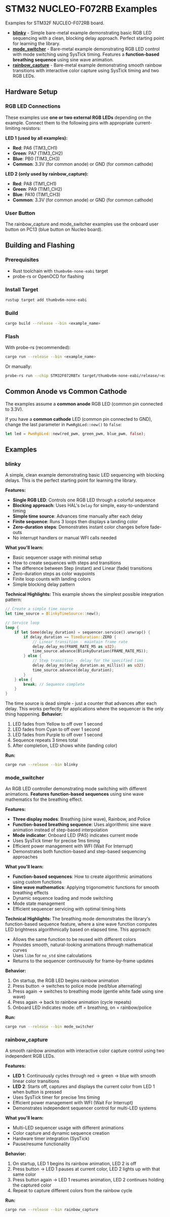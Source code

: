 # STM32 NUCLEO-F072RB Examples

Examples for STM32F NUCLEO-F072RB board.

- **[blinky](#blinky)** - Simple bare-metal example demonstrating basic RGB LED sequencing with a clean, blocking delay approach. Perfect starting point for learning the library.
- **[mode_switcher](#mode_switcher)** - Bare-metal example demonstrating RGB LED control with mode switching using SysTick timing. Features a **function-based breathing sequence** using sine wave animation.
- **[rainbow_capture](#rainbow_capture)** - Bare-metal example demonstrating smooth rainbow transitions with interactive color capture using SysTick timing and two RGB LEDs.

## Hardware Setup

### RGB LED Connections

These examples use **one or two external RGB LEDs** depending on the example. Connect them to the following pins with appropriate current-limiting resistors:

**LED 1 (used by all examples):**
- **Red**: PA6 (TIM3_CH1)
- **Green**: PA7 (TIM3_CH2)
- **Blue**: PB0 (TIM3_CH3)
- **Common**: 3.3V (for common anode) or GND (for common cathode)

**LED 2 (only used by rainbow_capture):**
- **Red**: PA8 (TIM1_CH1)
- **Green**: PA9 (TIM1_CH2)
- **Blue**: PA10 (TIM1_CH3)
- **Common**: 3.3V (for common anode) or GND (for common cathode)

### User Button

The rainbow_capture and mode_switcher examples use the onboard user button on PC13 (blue button on Nucleo board).

## Building and Flashing

### Prerequisites

- Rust toolchain with `thumbv6m-none-eabi` target
- probe-rs or OpenOCD for flashing

### Install Target
```bash
rustup target add thumbv6m-none-eabi
```

### Build
```bash
cargo build --release --bin <example_name>
```

### Flash

With probe-rs (recommended):
```bash
cargo run --release --bin <example_name>
```

Or manually:
```bash
probe-rs run --chip STM32F072RBTx target/thumbv6m-none-eabi/release/<example_name>
```

## Common Anode vs Common Cathode

The examples assume a **common anode** RGB LED (common pin connected to 3.3V).

If you have a **common cathode** LED (common pin connected to GND), change the last parameter in `PwmRgbLed::new()` to `false`:
```rust
let led = PwmRgbLed::new(red_pwm, green_pwm, blue_pwm, false);
```

## Examples

### blinky

A simple, clean example demonstrating basic LED sequencing with blocking delays. This is the perfect starting point for learning the library.

**Features:**
- **Single RGB LED**: Controls one RGB LED through a colorful sequence
- **Blocking approach**: Uses HAL's `Delay` for simple, easy-to-understand timing
- **Simple time source**: Advances time manually after each delay
- **Finite sequence**: Runs 3 loops then displays a landing color
- **Zero-duration steps**: Demonstrates instant color changes before fade-outs
- No interrupt handlers or manual WFI calls needed

**What you'll learn:**
- Basic sequencer usage with minimal setup
- How to create sequences with steps and transitions
- The difference between Step (instant) and Linear (fade) transitions
- Zero-duration steps as color waypoints
- Finite loop counts with landing colors
- Simple blocking delay pattern

**Technical Highlights:**
This example shows the simplest possible integration pattern:
```rust
// Create a simple time source
let time_source = BlinkyTimeSource::new();

// Service loop
loop {
    if let Some(delay_duration) = sequencer.service().unwrap() {
        if delay_duration == TimeDuration::ZERO {
            // Linear transition - maintain frame rate
            delay.delay_ms(FRAME_RATE_MS as u32);
            time_source.advance(BlinkyDuration(FRAME_RATE_MS));
        } else {
            // Step transition - delay for the specified time
            delay.delay_ms(delay_duration.as_millis() as u32);
            time_source.advance(delay_duration);
        }
    } else {
        break; // Sequence complete
    }
}
```

The time source is dead simple - just a counter that advances after each delay. This works perfectly for applications where the sequencer is the only thing happening.
**Behavior:**
1. LED fades from Yellow to off over 1 second
2. LED fades from Cyan to off over 1 second
3. LED fades from Purple to off over 1 second
4. Sequence repeats 3 times total
5. After completion, LED shows white (landing color)

**Run:**
```bash
cargo run --release --bin blinky
```

### mode_switcher

An RGB LED controller demonstrating mode switching with different animations. **Features function-based sequences** using sine wave mathematics for the breathing effect.

**Features:**
- **Three display modes**: Breathing (sine wave), Rainbow, and Police
- **Function-based breathing sequence**: Uses algorithmic sine wave animation instead of step-based interpolation
- **Mode indicator**: Onboard LED (PA5) indicates current mode
- Uses SysTick timer for precise 1ms timing
- Efficient power management with WFI (Wait For Interrupt)
- Demonstrates both function-based and step-based sequencing approaches

**What you'll learn:**
- **Function-based sequences**: How to create algorithmic animations using custom functions
- **Sine wave mathematics**: Applying trigonometric functions for smooth breathing effects
- Dynamic sequence loading and mode switching
- Mode state management
- Efficient sequencer servicing with optimal timing hints

**Technical Highlights:**
The breathing mode demonstrates the library's function-based sequence feature, where a sine wave function computes LED brightness algorithmically based on elapsed time. This approach:
- Allows the same function to be reused with different colors
- Provides smooth, natural-looking animations through mathematical curves
- Uses `libm` for `no_std` sine calculations
- Returns to the sequencer continuously for frame-by-frame updates

**Behavior:**
1. On startup, the RGB LED begins rainbow animation
3. Press button → switches to police mode (red/blue alternating)
2. Press again → switches to breathing mode (gentle white fade using sine wave)
4. Press again → back to rainbow animation (cycle repeats)
5. Onboard LED indicates mode: off = breathing, on = rainbow/police

**Run:**
```bash
cargo run --release --bin mode_switcher
```

### rainbow_capture

A smooth rainbow animation with interactive color capture control using two independent RGB LEDs.

**Features:**
- **LED 1**: Continuously cycles through red → green → blue with smooth linear color transitions
- **LED 2**: Starts off, captures and displays the current color from LED 1 when button is pressed
- Uses SysTick timer for precise 1ms timing
- Efficient power management with WFI (Wait For Interrupt)
- Demonstrates independent sequencer control for multi-LED systems

**What you'll learn:**
- Multi-LED sequencer usage with different animations
- Color capture and dynamic sequence creation
- Hardware timer integration (SysTick)
- Pause/resume functionality

**Behavior:**
1. On startup, LED 1 begins its rainbow animation, LED 2 is off
2. Press button → LED 1 pauses at current color, LED 2 lights up with that same color
3. Press button again → LED 1 resumes animation, LED 2 continues holding the captured color
4. Repeat to capture different colors from the rainbow cycle

**Run:**
```bash
cargo run --release --bin rainbow_capture
```
